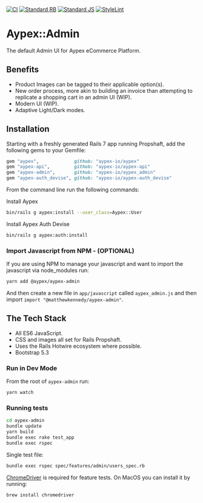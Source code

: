 [![CI](https://github.com/aypex-io/aypex-admin/actions/workflows/ci.yml/badge.svg)](https://github.com/aypex-io/aypex-admin/actions/workflows/ci.yml)
[![Standard RB](https://github.com/aypex-io/aypex-admin/actions/workflows/standardrb.yml/badge.svg)](https://github.com/aypex-io/aypex-admin/actions/workflows/standardrb.yml)
[![Standard JS](https://github.com/aypex-io/aypex-admin/actions/workflows/standardjs.yml/badge.svg)](https://github.com/aypex-io/aypex-admin/actions/workflows/standardjs.yml)
[![StyleLint](https://github.com/aypex-io/aypex-admin/actions/workflows/stylelint.yml/badge.svg)](https://github.com/aypex-io/aypex-admin/actions/workflows/stylelint.yml)

# Aypex::Admin

The default Admin UI for Aypex eCommerce Platform.


## Benefits

- Product Images can be tagged to their applicable option(s).
- New order process, more akin to building an invoice than attempting to replicate a shopping cart in an admin UI (WIP).
- Modern UI (WIP).
- Adaptive Light/Dark modes.


## Installation

Starting with a freshly generated Rails 7 app running Propshaft, add the following gems to your Gemfile:

```ruby
gem "aypex",             github: "aypex-io/aypex"
gem "aypex-api",         github: "aypex-io/aypex-api"
gem "aypex-admin",       github: "aypex-io/aypex_admin"
gem "aypex-auth_devise", github: "aypex-io/aypex-auth_devise"
```

From the command line run the following commands:

Install Aypex
```bash
bin/rails g aypex:install --user_class=Aypex::User
```

Install Aypex Auth Devise
```bash
bin/rails g aypex:auth:install
```

### Import Javascript from NPM - (OPTIONAL)

If you are using NPM to manage your javascript and want to import the javascript via node_modules run:
```bash
yarn add @aypex/aypex-admin
```
And then create a new file in `app/javascript` called `aypex_admin.js` and then import `import "@matthewkennedy/aypex-admin"`.


## The Tech Stack

- All ES6 JavaScript.
- CSS and images all set for Rails Propshaft.
- Uses the Rails Hotwire ecosystem where possible.
- Bootstrap 5.3

### Run in Dev Mode

From the root of `aypex-admin` run:

```bash
yarn watch
```


### Running tests
```bash
cd aypex-admin
bundle update
yarn build
bundle exec rake test_app
bundle exec rspec
```

Single test file:

```bash
bundle exec rspec spec/features/admin/users_spec.rb
```

[ChromeDriver](https://chromedriver.chromium.org/) is required for feature tests. On MacOS you can install it by running:

```bash
brew install chromedriver
```
